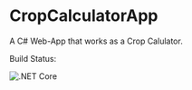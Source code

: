 # CropCalculatorApp
A C# Web-App that works as a Crop Calulator.

Build Status:

![.NET Core](https://github.com/bartimaeusnek/CropCalculatorApp/workflows/.NET%20Core/badge.svg)
